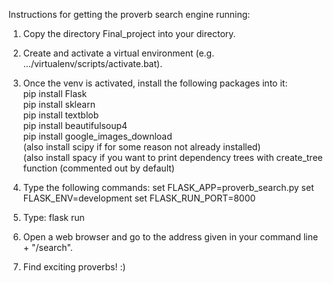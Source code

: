 Instructions for getting the proverb search engine running:

1. Copy the directory Final_project into your directory.

2. Create and activate a virtual environment (e.g. .../virtualenv/scripts/activate.bat).

3. Once the venv is activated, install the following packages into it:  
  pip install Flask  
  pip install sklearn  
  pip install textblob  
  pip install beautifulsoup4  
  pip install google_images_download  
  (also install scipy if for some reason not already installed)  
  (also install spacy if you want to print dependency trees with create_tree function (commented out by default)  

4. Type the following commands:
  set FLASK_APP=proverb_search.py
  set FLASK_ENV=development
  set FLASK_RUN_PORT=8000

5. Type: flask run

6. Open a web browser and go to the address given in your command line + "/search".

7. Find exciting proverbs! :)
